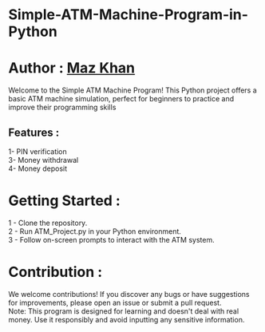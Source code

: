 # Simple-ATM-Machine-Program-in-Python
# Author : [Maz Khan](https://github.com/Mazkhan99)
Welcome to the Simple ATM Machine Program! This Python project offers a basic ATM machine simulation, perfect for beginners to practice and improve their programming skills

## Features :
1- PIN verification  
3- Money withdrawal  
4- Money deposit  

# Getting Started :
1 - Clone the repository.  
2 - Run ATM_Project.py in your Python environment.  
3 - Follow on-screen prompts to interact with the ATM system.  

# Contribution : 

We welcome contributions! If you discover any bugs or have suggestions for improvements, please open an issue or submit a pull request.  
Note: This program is designed for learning and doesn't deal with real money. Use it responsibly and avoid inputting any sensitive information.

